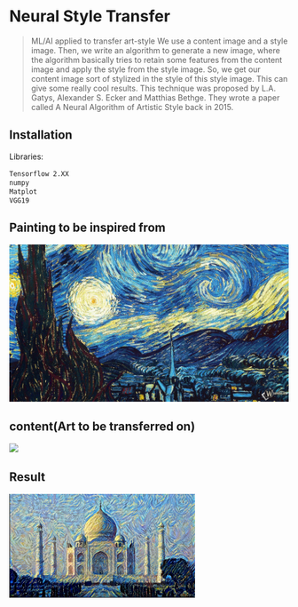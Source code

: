 # Neural Style Transfer
> ML/AI applied to transfer art-style 
We use a content image and a style image. Then, we write an algorithm to generate a new image, where the algorithm basically tries to retain some features from the content image and apply the style from the style image. So, we get our content image sort of stylized in the style of this style image. This can give some really cool results. This technique was proposed by L.A. Gatys, Alexander S. Ecker and Matthias Bethge. They wrote a paper called A Neural Algorithm of Artistic Style back in 2015.
## Installation

Libraries:

```
Tensorflow 2.XX
numpy
Matplot
VGG19

```
## Painting to be inspired from
 
![](https://github.com/humblecoder612/NST/blob/master/style_best.jpg)
## content(Art to be transferred on)

![](https://github.com/humblecoder612/NSTblob/master/content1.jpg)

## Result

![](https://github.com/humblecoder612/NST/blob/master/result.png)






